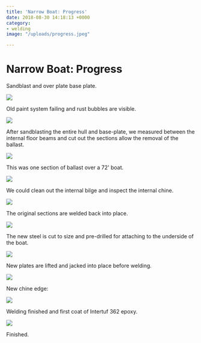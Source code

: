 ```yaml
---
title: 'Narrow Boat: Progress'
date: 2018-08-30 14:18:13 +0000
category:
- welding
image: "/uploads/progress.jpeg"

---
```

# Narrow Boat: Progress

Sandblast and over plate base plate.

![](/uploads/239-1.JPG)

Old paint system failing and rust bubbles are visible.

![](/uploads/246.JPG)

After sandblasting the entire hull and base-plate, we measured between the internal floor beams and cut out the sections allow the removal of the ballast.

![](/uploads/248-2.JPG)

This was one section of ballast over a 72' boat.

![](/uploads/249.JPG)

We could clean out the internal bilge and inspect the internal chine.

![](/uploads/254.JPG)

The original sections are welded back into place.

![](/uploads/267.JPG)

The new steel is cut to size and pre-drilled for attaching to the underside of the boat.

![](/uploads/274.JPG)

New plates are lifted and jacked into place before welding.

![](/uploads/275.JPG)

New chine edge:

![](/uploads/287.JPG)

Welding finished and first coat of Intertuf 362 epoxy.

![](/uploads/283.JPG)

Finished.